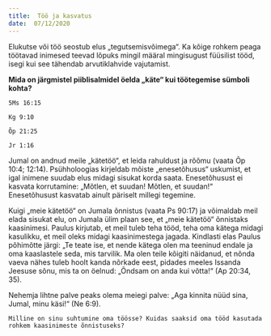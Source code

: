 ```yaml
---
title:  Töö ja kasvatus  
date:  07/12/2020  
---
```


Elukutse või töö seostub elus „tegutsemisvõimega“. Ka kõige rohkem peaga töötavad inimesed teevad lõpuks mingil määral mingisugust füüsilist tööd, isegi kui see tähendab arvutiklahvide vajutamist.

**Mida on järgmistel piiblisalmidel öelda „käte“ kui töötegemise sümboli kohta?**

`5Ms 16:15`

`Kg 9:10`

`Õp 21:25`

`Jr 1:16`

Jumal on andnud meile „kätetöö“, et leida rahuldust ja rõõmu (vaata Õp 10:4; 12:14). Psühholoogias kirjeldab mõiste „enesetõhusus“ uskumist, et igal inimene suudab elus midagi sisukat korda saata. Enesetõhusust ei kasvata korrutamine: „Mõtlen, et suudan! Mõtlen, et suudan!“ Enesetõhusust kasvatab ainult päriselt millegi tegemine.

Kuigi „meie kätetöö“ on Jumala õnnistus (vaata Ps 90:17) ja võimaldab meil elada sisukat elu, on Jumala ülim plaan see, et „meie kätetöö“ õnnistaks kaasinimesi. Paulus kirjutab, et meil tuleb teha tööd, teha oma kätega midagi kasulikku, et meil oleks midagi kaasinimestega jagada. Kindlasti elas Paulus põhimõtte järgi: „Te teate ise, et nende kätega olen ma teeninud endale ja oma kaaslastele seda, mis tarvilik. Ma olen teile kõigiti näidanud, et nõnda vaeva nähes tuleb hoolt kanda nõrkade eest, pidades meeles Issanda Jeesuse sõnu, mis ta on öelnud: „Õndsam on anda kui võtta!“ (Ap 20:34, 35).

Nehemja lihtne palve peaks olema meiegi palve: „Aga kinnita nüüd sina, Jumal, minu käsi!“ (Ne 6:9).

`Milline on sinu suhtumine oma töösse? Kuidas saaksid oma tööd kasutada rohkem kaasinimeste õnnistuseks?`